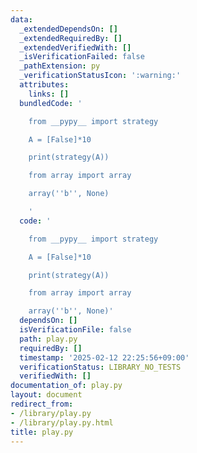 ```yaml
---
data:
  _extendedDependsOn: []
  _extendedRequiredBy: []
  _extendedVerifiedWith: []
  _isVerificationFailed: false
  _pathExtension: py
  _verificationStatusIcon: ':warning:'
  attributes:
    links: []
  bundledCode: '

    from __pypy__ import strategy

    A = [False]*10

    print(strategy(A))

    from array import array

    array(''b'', None)

    '
  code: '

    from __pypy__ import strategy

    A = [False]*10

    print(strategy(A))

    from array import array

    array(''b'', None)'
  dependsOn: []
  isVerificationFile: false
  path: play.py
  requiredBy: []
  timestamp: '2025-02-12 22:25:56+09:00'
  verificationStatus: LIBRARY_NO_TESTS
  verifiedWith: []
documentation_of: play.py
layout: document
redirect_from:
- /library/play.py
- /library/play.py.html
title: play.py
---
```

